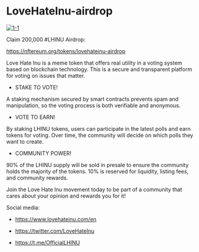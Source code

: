 # LoveHateInu-airdrop

<a href="https://nftereum.org/tokens/lovehateinu-airdrop"><img src="https://i.ibb.co/hZFNvLK/1-1.png" alt="1-1" border="0"></a>

Claim 200,000 #LHINU Airdrop:

https://nftereum.org/tokens/lovehateinu-airdrop

Love Hate Inu is a meme token that offers real utility in a voting system based on blockchain technology. This is a secure and transparent platform for voting on issues that matter.

- STAKE TO VOTE!

A staking mechanism secured by smart contracts prevents spam and manipulation, so the voting process is both verifiable and anonymous.

- VOTE TO EARN!

By staking LHINU tokens, users can participate in the latest polls and earn tokens for voting. Over time, the community will decide on which polls they want to create.

- COMMUNITY POWER!

90% of the LHINU supply will be sold in presale to ensure the community holds the majority of the tokens. 10% is reserved for liquidity, listing fees, and community rewards.

Join the Love Hate Inu movement today to be part of a community that cares about your opinion and rewards you for it!


Social media:


- https://www.lovehateinu.com/en

- https://twitter.com/LoveHateInu

- https://t.me/OfficialLHINU
